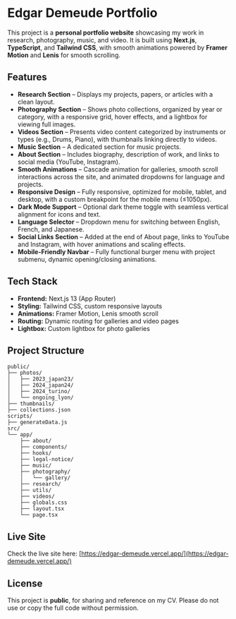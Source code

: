 # Edgar Demeude Portfolio

This project is a **personal portfolio website** showcasing my work in research, photography, music, and video. It is built using **Next.js**, **TypeScript**, and **Tailwind CSS**, with smooth animations powered by **Framer Motion** and **Lenis** for smooth scrolling.

## Features

- **Research Section** – Displays my projects, papers, or articles with a clean layout.
- **Photography Section** – Shows photo collections, organized by year or category, with a responsive grid, hover effects, and a lightbox for viewing full images.
- **Videos Section** – Presents video content categorized by instruments or types (e.g., Drums, Piano), with thumbnails linking directly to videos.
- **Music Section** – A dedicated section for music projects.
- **About Section** – Includes biography, description of work, and links to social media (YouTube, Instagram).
- **Smooth Animations** – Cascade animation for galleries, smooth scroll interactions across the site, and animated dropdowns for language and projects.
- **Responsive Design** – Fully responsive, optimized for mobile, tablet, and desktop, with a custom breakpoint for the mobile menu (≤1050px).
- **Dark Mode Support** – Optional dark theme toggle with seamless vertical alignment for icons and text.
- **Language Selector** – Dropdown menu for switching between English, French, and Japanese.
- **Social Links Section** – Added at the end of About page, links to YouTube and Instagram, with hover animations and scaling effects.
- **Mobile-Friendly Navbar** – Fully functional burger menu with project submenu, dynamic opening/closing animations.


## Tech Stack

- **Frontend:** Next.js 13 (App Router)  
- **Styling:** Tailwind CSS, custom responsive layouts  
- **Animations:** Framer Motion, Lenis smooth scroll  
- **Routing:** Dynamic routing for galleries and video pages  
- **Lightbox:** Custom lightbox for photo galleries  

## Project Structure

```
public/
├── photos/
│   ├── 2023_japan23/
│   ├── 2024_japan24/
│   ├── 2024_turino/
│   └── ongoing_lyon/
├── thumbnails/
├── collections.json
scripts/
├── generateData.js
src/
└── app/
    ├── about/
    ├── components/
    ├── hooks/
    ├── legal-notice/
    ├── music/
    ├── photography/
    │   └── gallery/
    ├── research/
    ├── utils/
    ├── videos/
    ├── globals.css
    ├── layout.tsx
    └── page.tsx
```

## Live Site

Check the live site here: [https://edgar-demeude.vercel.app/](https://edgar-demeude.vercel.app/)

## License

This project is **public**, for sharing and reference on my CV. Please do not use or copy the full code without permission.
